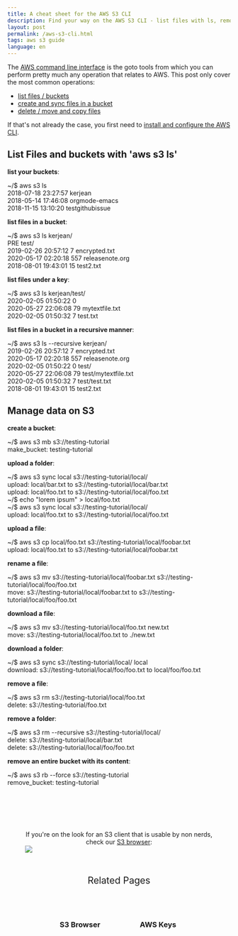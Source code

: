 ```yaml
---
title: A cheat sheet for the AWS S3 CLI
description: Find your way on the AWS S3 CLI - list files with ls, removal with rm, copy, download, move ...
layout: post
permalink: /aws-s3-cli.html
tags: aws s3 guide
language: en
---
```


The [AWS command line interface](https://docs.aws.amazon.com/cli/latest/reference/s3/) is the goto tools from which you can perform pretty much any operation that relates to AWS. This post only cover the most common operations:
- [list files / buckets](#list-files-and-buckets)
- [create and sync files in a bucket](#manage-data-on-s3)
- [delete / move and copy files](#manage-data-on-s3)

If that's not already the case, you first need to [install and configure the AWS CLI](https://docs.aws.amazon.com/cli/latest/userguide/install-cliv2.html).

## List Files and buckets with 'aws s3 ls'

**list your buckets**:
<div class="terminal">
<span class="prompt">~/$ </span>aws s3 ls<br>
<span class="stdout">
2018-07-18 23:27:57 kerjean<br>
2018-05-14 17:46:08 orgmode-emacs<br>
2018-11-15 13:10:20 testgithubissue<br>
</span>
</div>

**list files in a bucket**:
<div class="terminal">
<span class="prompt">~/$ </span>aws s3 ls kerjean/<br>
<span class="stdout">
                           PRE test/<br>
2019-02-26 20:57:12          7 encrypted.txt<br>
2020-05-17 02:20:18        557 releasenote.org<br>
2018-08-01 19:43:01         15 test2.txt<br>
</span>
</div>

**list files under a key**:
<div class="terminal">
<span class="prompt">~/$ </span>aws s3 ls kerjean/test/<br>
<span class="stdout">
2020-02-05 01:50:22          0 <br>
2020-05-27 22:06:08         79 mytextfile.txt<br>
2020-02-05 01:50:32          7 test.txt<br>
</span>
</div>


**list files in a bucket in a recursive manner**:
<div class="terminal">
<span class="prompt">~/$ </span>aws s3 ls --recursive kerjean/<br>
<span class="stdout">
2019-02-26 20:57:12          7 encrypted.txt<br>
2020-05-17 02:20:18        557 releasenote.org<br>
2020-02-05 01:50:22          0 test/<br>
2020-05-27 22:06:08         79 test/mytextfile.txt<br>
2020-02-05 01:50:32          7 test/test.txt<br>
2018-08-01 19:43:01         15 test2.txt<br>
</span>
</div>

## Manage data on S3

**create a bucket**:
<div class="terminal">
<span class="prompt">~/$ </span>aws s3 mb s3://testing-tutorial<br>
<span class="stdout">
make_bucket: testing-tutorial<br>
</span>
</div>

**upload a folder**:
<div class="terminal">
<span class="prompt">~/$ </span>aws s3 sync local s3://testing-tutorial/local/<br>
<span class="stdout">
upload: local/bar.txt to s3://testing-tutorial/local/bar.txt<br>
upload: local/foo.txt to s3://testing-tutorial/local/foo.txt<br>
</span>
<span class="prompt">~/$ </span>echo "lorem ipsum" > local/foo.txt<br>
<span class="prompt">~/$ </span>aws s3 sync local s3://testing-tutorial/local/<br>
<span class="stdout">
upload: local/foo.txt to s3://testing-tutorial/local/foo.txt<br>
</span>
</div>

**upload a file**:
<div class="terminal">
<span class="prompt">~/$ </span>aws s3 cp local/foo.txt s3://testing-tutorial/local/foobar.txt<br>
<span class="stdout">
upload: local/foo.txt to s3://testing-tutorial/local/foobar.txt
</span>
</div>

**rename a file**:
<div class="terminal">
<span class="prompt">~/$ </span>aws s3 mv s3://testing-tutorial/local/foobar.txt s3://testing-tutorial/local/foo/foo.txt<br>
<span class="stdout">
move: s3://testing-tutorial/local/foobar.txt to s3://testing-tutorial/local/foo/foo.txt
</span>
</div>

**download a file**:
<div class="terminal">
<span class="prompt">~/$ </span>aws s3 mv s3://testing-tutorial/local/foo.txt new.txt<br>
<span class="stdout">
move: s3://testing-tutorial/local/foo.txt to ./new.txt
</span>
</div>

**download a folder**:
<div class="terminal">
<span class="prompt">~/$ </span>aws s3 sync s3://testing-tutorial/local/ local<br>
<span class="stdout">
download: s3://testing-tutorial/local/foo/foo.txt to local/foo/foo.txt
</span>
</div>

**remove a file**:
<div class="terminal" style="margin-bottom:10px">
<span class="prompt">~/$ </span>aws s3 rm s3://testing-tutorial/local/foo.txt<br>
<span class="stdout">
delete: s3://testing-tutorial/foo.txt
</span>
</div>

**remove a folder**:
<div class="terminal" style="margin-bottom:10px">
<span class="prompt">~/$ </span>aws s3 rm --recursive s3://testing-tutorial/local/<br>
<span class="stdout">
delete: s3://testing-tutorial/local/bar.txt<br>
delete: s3://testing-tutorial/local/foo/foo.txt<br>
</span>
</div>

**remove an entire bucket with its content**:
<div class="terminal">
<span class="prompt">~/$ </span>aws s3 rb --force s3://testing-tutorial<br>
<span class="stdout">
remove_bucket: testing-tutorial
</span>
</div>


<script type="application/ld+json">
 {

     "@context": "https://schema.org",
     "@type": "FAQPage",
     "mainEntity": [
         {
             "@type": "Question",
             "name": "How to list things on S3?",
             "acceptedAnswer": {
                 "@type": "Answer",
                 "text": "aws s3 ls --recursive /optional_bucketname/"
             }
         },
         {
             "@type": "Question",
             "name": "How to create a bucket on S3?",
             "acceptedAnswer": {
                 "@type": "Answer",
                 "text": "aws s3 mb s3://new-bucket42"
             }
         },
         {
             "@type": "Question",
             "name": "How to upload a file on S3?",
             "acceptedAnswer": {
                 "@type": "Answer",
                 "text": "aws s3 cp local/foo.txt s3://testing-tutorial/local/foobar.txt"
             }
         },
         {
             "@type": "Question",
             "name": "How to upload a folder on S3?",
             "acceptedAnswer": {
                 "@type": "Answer",
                 "text": "aws s3 sync local s3://testing-tutorial/local/"
             }
         },
         {
             "@type": "Question",
             "name": "How to rename a file on S3?",
             "acceptedAnswer": {
                 "@type": "Answer",
                 "text": "aws s3 mv s3://testing-tutorial/foobar.txt s3://testing-tutorial/foo/foo.txt"
             }
         },
         {
             "@type": "Question",
             "name": "How to download a file on S3?",
             "acceptedAnswer": {
                 "@type": "Answer",
                 "text": "aws s3 mv s3://testing-tutorial/local/foo.txt new.txt"
             }
         },
         {
             "@type": "Question",
             "name": "How to download a folder on S3?",
             "acceptedAnswer": {
                 "@type": "Answer",
                 "text": "aws s3 sync s3://testing-tutorial/local/ local"
             }
         },
         {
             "@type": "Question",
             "name": "How to remove a file on S3?",
             "acceptedAnswer": {
                 "@type": "Answer",
                 "text": "aws s3 rm s3://testing-tutorial/local/foo.txt"
             }
         },
         {
             "@type": "Question",
             "name": "How to remove a folder on S3?",
             "acceptedAnswer": {
                 "@type": "Answer",
                 "text": "aws s3 rm --recursive s3://testing-tutorial/local/"
             }
         },
         {
             "@type": "Question",
             "name": "How to remove a bucket on S3?",
             "acceptedAnswer": {
                 "@type": "Answer",
                 "text": "aws s3 rb --force s3://testing-tutorial"
             }
         }
     ]
 }
</script>



<figure style="margin-top:100px;">
    <figcaption style="text-align:center;">If you're on the look for an S3 client that is usable by non nerds, check our <a href="{% post_url 2019-11-21-s3-browser %}">S3 browser</a>:</figcaption>
    <a href="{% post_url 2019-11-21-s3-browser %}"><img class="fancy" src="/img/screenshots/viewerpage.png" /></a>
</figure>


<div class="related">
    <div class="title">
        Related Pages <br>
        <img src="https://mickael.kerjean.me/assets/img/arrow_bottom.png"/>
    </div>
    <div class="related_content">
        <a href="{% post_url 2019-11-21-s3-browser %}"><h3 class="no-anchor">S3 Browser</h3></a><a href="{% post_url 2020-05-03-how-to-get-aws-keys %}"><h3 class="no-anchor">AWS Keys</h3></a>
    </div>
</div>

<style>
.related{ text-align:center;margin-top:50px;}
.related .title{
    font-size: 1.5em;
    margin-top: 30px;
}
.related .title img{
    animation: bounce 1s infinite alternate;
    width: 16px;
    height: 17px;
}
.related .related_content { margin-top:5px; }
.related .related_content h3 {
    background: var(--bg-color);
    padding: 50px 0;
    border-radius: 5px;
    margin: 0!important;
}
.related .related_content a{
    display: inline-block;
    width: 33%;
    padding: 5px;
    text-decoration: none!important;
}
.related .related_content a:hover{
    transform: scale(1.1);
    transition: ease 0.3s transform;
}
.related .related_content a:hover h3{
    background: var(--emphasis-primary);
    transition: ease 0.3s background;
}

@media only screen and (max-width: 550px) {
    .related .related_content a{ width: 100%; }
}
@keyframes bounce {
    from {
        transform: translate3d(0,0,0);
    }
    to {
        transform: translate3d(0,-8px,0);
    }
}
</style>
